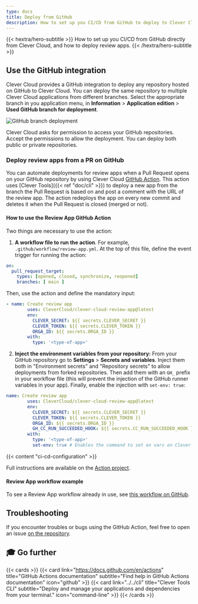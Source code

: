 ```yaml
---
type: docs
title: Deploy from GitHub
description: How to set up you CI/CD from GitHub to deploy to Clever Cloud
---
```


{{< hextra/hero-subtitle >}}
  How to set up you CI/CD from GitHub directly from Clever Cloud, and how to deploy review apps.
{{< /hextra/hero-subtitle >}}

## Use the GitHub integration

Clever Cloud provides a GitHub integration to deploy any repository hosted on GitHub to Clever Cloud. You can deploy the same repository to multiple Clever Cloud applications from different branches. Select the appropriate branch in you application menu, in **Information** > **Application edition** > **Used GitHub branch for deployment**.

![GitHub branch deployment](/images/doc/github-branches.png)

Clever Cloud asks for permission to access your GitHub repositories. Accept the permissions to allow the deployment. You can deploy both public or private repositories.

### Deploy review apps from a PR on GitHub

You can automate deployments for review apps when a Pull Request opens on your GitHub repository by using Clever Cloud [GitHub Action](https://github.com/marketplace/actions/clever-cloud-review-app-on-prs). This action uses [Clever Tools]({{< ref "doc/cli" >}}) to deploy a new app from the branch the Pull Request is based on and post a comment with the URL of the review app. The action redeploys the app on every new commit and deletes it when the Pull Request is closed (merged or not).

#### How to use the Review App GitHub Action

Two things are necessary to use the action:

1. **A workflow file to run the action**. For example, `.github/workflow/review-app.yml`. At the top of this file, define the event trigger for running the action:

```yaml
on:
  pull_request_target:
    types: [opened, closed, synchronize, reopened]
    branches: [ main ]
```
Then, use the action and define the mandatory input:

```yaml
- name: Create review app
        uses: CleverCloud/clever-cloud-review-app@latest
        env:
          CLEVER_SECRET: ${{ secrets.CLEVER_SECRET }}
          CLEVER_TOKEN: ${{ secrets.CLEVER_TOKEN }}
          ORGA_ID: ${{ secrets.ORGA_ID }}
        with:
          type: '<type-of-app>'
```

2. **Inject the environment variables from your repository:** From your GitHub repository go to **Settings** > **Secrets and variables**. Inject them both in "Environment secrets" and "Repository secrets" to allow deployments from forked repositories. Then add them with an `GH_` prefix in your workflow file (this will prevent the injection of the GitHub runner variables in your app). Finally, enable the injection with `set-env: true`:

```yaml
name: Create review app
        uses: CleverCloud/clever-cloud-review-app@latest
        env:
          CLEVER_SECRET: ${{ secrets.CLEVER_SECRET }}
          CLEVER_TOKEN: ${{ secrets.CLEVER_TOKEN }}
          ORGA_ID: ${{ secrets.ORGA_ID }}
          GH_CC_RUN_SUCCEEDED_HOOK: ${{ secrets.CC_RUN_SUCCEEDED_HOOK }} # This environment variable will be set on Clever Cloud
        with:
          type: '<type-of-app>'
          set-env: true # Enables the command to set en vars on Clever Cloud
```


{{< content "ci-cd-configuration" >}}

Full instructions are available on the [Action project](https://github.com/CleverCloud/clever-cloud-review-app).

#### Review App workflow example

To see a Review App workflow already in use, see [this workflow on GitHub](https://github.com/CleverCloud/clever-cloud-review-app/blob/main/.github/workflows/main.yml).

## Troubleshooting

If you encounter troubles or bugs using the GitHub Action, feel free to open an issue [on the repository](https://github.com/CleverCloud/clever-cloud-review-app/issues/new).

## 🎓 Go further

{{< cards >}}
  {{< card link="https://docs.github.com/en/actions" title="GitHub Actions documentation" subtitle="Find help in GitHub Actions documentation" icon="github" >}}
  {{< card link="../../cli" title="Clever Tools CLI" subtitle="Deploy and manage your applications and dependencies from your terminal." icon="command-line" >}}
{{< /cards >}}
